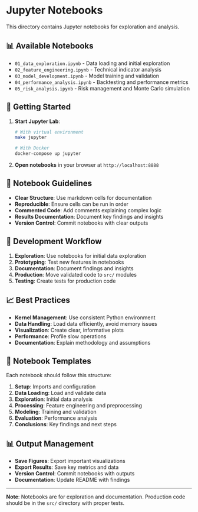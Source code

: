# Jupyter Notebooks

This directory contains Jupyter notebooks for exploration and analysis.

## 📊 Available Notebooks

- `01_data_exploration.ipynb` - Data loading and initial exploration
- `02_feature_engineering.ipynb` - Technical indicator analysis
- `03_model_development.ipynb` - Model training and validation
- `04_performance_analysis.ipynb` - Backtesting and performance metrics
- `05_risk_analysis.ipynb` - Risk management and Monte Carlo simulation

## 🚀 Getting Started

1. **Start Jupyter Lab**:
   ```bash
   # With virtual environment
   make jupyter
   
   # With Docker
   docker-compose up jupyter
   ```

2. **Open notebooks** in your browser at `http://localhost:8888`

## 📝 Notebook Guidelines

- **Clear Structure**: Use markdown cells for documentation
- **Reproducible**: Ensure cells can be run in order
- **Commented Code**: Add comments explaining complex logic
- **Results Documentation**: Document key findings and insights
- **Version Control**: Commit notebooks with clear outputs

## 🔧 Development Workflow

1. **Exploration**: Use notebooks for initial data exploration
2. **Prototyping**: Test new features in notebooks
3. **Documentation**: Document findings and insights
4. **Production**: Move validated code to `src/` modules
5. **Testing**: Create tests for production code

## 📈 Best Practices

- **Kernel Management**: Use consistent Python environment
- **Data Handling**: Load data efficiently, avoid memory issues
- **Visualization**: Create clear, informative plots
- **Performance**: Profile slow operations
- **Documentation**: Explain methodology and assumptions

## 🎯 Notebook Templates

Each notebook should follow this structure:

1. **Setup**: Imports and configuration
2. **Data Loading**: Load and validate data
3. **Exploration**: Initial data analysis
4. **Processing**: Feature engineering and preprocessing
5. **Modeling**: Training and validation
6. **Evaluation**: Performance analysis
7. **Conclusions**: Key findings and next steps

## 📊 Output Management

- **Save Figures**: Export important visualizations
- **Export Results**: Save key metrics and data
- **Version Control**: Commit notebooks with outputs
- **Documentation**: Update README with findings

---

**Note**: Notebooks are for exploration and documentation. Production code should be in the `src/` directory with proper tests. 